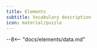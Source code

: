 ```yaml
---
title: Elements
subtitle: Vocabulary description
icon: material/puzzle
---
```


--8<-- "docs/elements/data.md"